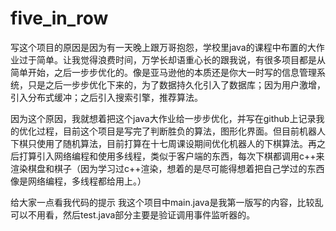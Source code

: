 # five_in_row
写这个项目的原因是因为有一天晚上跟万哥抱怨，学校里java的课程中布置的大作业过于简单。让我觉得浪费时间，万学长却语重心长的跟我说，有很多项目都是从简单开始，之后一步步优化的。像是亚马逊他的本质还是你大一时写的信息管理系统，只是之后一步步优化下来的，为了数据持久化引入了数据库；因为用户激增，引入分布式缓冲；之后引入搜索引擎，推荐算法。


因为这个原因，我就想着把这个java大作业给一步步优化，并写在github上记录我的优化过程，目前这个项目是写完了判断胜负的算法，图形化界面。但目前机器人下棋只使用了随机算法，目前打算在十七周课设期间优化机器人的下棋算法。再之后打算引入网络编程和使用多线程，类似于客户端的东西，每次下棋都调用c++来渲染棋盘和棋子（因为学习过c++渲染，想着的是尽可能得想着把自己学过的东西像是网络编程，多线程都给用上。）


给大家一点看我代码的提示
我这个项目中main.java是我第一版写的内容，比较乱可以不用看，然后test.java部分主要是验证调用事件监听器的。
